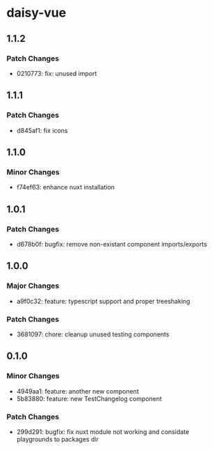 # daisy-vue

## 1.1.2

### Patch Changes

- 0210773: fix: unused import

## 1.1.1

### Patch Changes

- d845af1: fix icons

## 1.1.0

### Minor Changes

- f74ef63: enhance nuxt installation

## 1.0.1

### Patch Changes

- d678b0f: bugfix: remove non-existant component imports/exports

## 1.0.0

### Major Changes

- a9f0c32: feature: typescript support and proper treeshaking

### Patch Changes

- 3681097: chore: cleanup unused testing components

## 0.1.0

### Minor Changes

- 4949aa1: feature: another new component
- 5b83880: feature: new TestChangelog component

### Patch Changes

- 299d291: bugfix: fix nuxt module not working and considate playgrounds to packages dir
